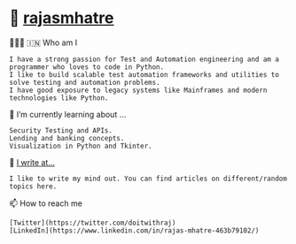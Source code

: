 # 👋  [rajasmhatre](rajasmhatre.netlify.app)


👨🏻‍💻 🇮🇳 Who am I

    I have a strong passion for Test and Automation engineering and am a programmer who loves to code in Python.
    I like to build scalable test automation frameworks and utilities to solve testing and automation problems.
    I have good exposure to legacy systems like Mainframes and modern technologies like Python. 


🌱 I’m currently learning about ...

    Security Testing and APIs.
    Lending and banking concepts. 
    Visualization in Python and Tkinter. 


📝 [I write at...](https://orangekyle.wixsite.com/website)


    I like to write my mind out. You can find articles on different/random topics here.


📫 How to reach me

    [Twitter](https://twitter.com/doitwithraj)
    [LinkedIn](https://www.linkedin.com/in/rajas-mhatre-463b79102/)
    


